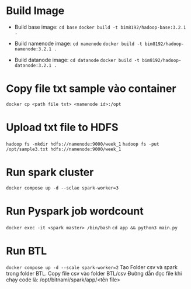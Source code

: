 # Build Image
- Build base image:
`cd base`
`docker build -t bim8192/hadoop-base:3.2.1 .`

- Build namenode image:
`cd namenode`
`docker build -t bim8192/hadoop-namenode:3.2.1 .`

- Build datanode image:
`cd datanode`
`docker build -t bim8192/hadoop-datanode:3.2.1 .`

# Copy file txt sample vào container
`docker cp <path file txt> <namenode id>:/opt`

# Upload txt file to HDFS
`hadoop fs -mkdir hdfs://namenode:9000/week_1`
`hadoop fs -put /opt/sample3.txt hdfs://namenode:9000/week_1`

# Run spark cluster
`docker compose up -d --sclae spark-worker=3`
# Run Pyspark job wordcount
`docker exec -it <spark master> /bin/bash`
`cd app && python3 main.py`

# Run BTL
`docker compose up -d --scale spark-worker=2`
Tạo Folder csv và spark trong folder BTL. Copy file csv vào folder BTL/csv
Đường dẫn đọc file khi chạy code là: /opt/bitnami/spark/app/<tên file>
